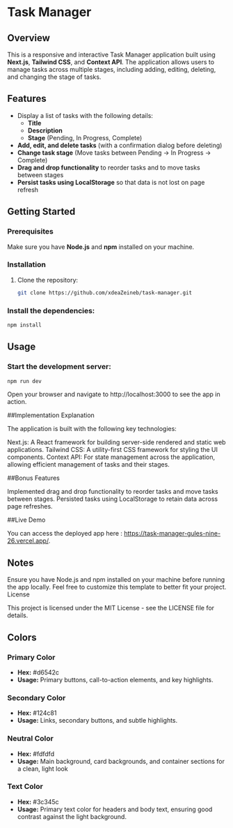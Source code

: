 # Task Manager

## Overview

This is a responsive and interactive Task Manager application built using **Next.js**, **Tailwind CSS**, and **Context API**. The application allows users to manage tasks across multiple stages, including adding, editing, deleting, and changing the stage of tasks.

## Features

- Display a list of tasks with the following details:
  - **Title**
  - **Description**
  - **Stage** (Pending, In Progress, Complete)
- **Add, edit, and delete tasks** (with a confirmation dialog before deleting)
- **Change task stage** (Move tasks between Pending → In Progress → Complete)
- **Drag and drop functionality** to reorder tasks and to move tasks between stages
- **Persist tasks using LocalStorage** so that data is not lost on page refresh

## Getting Started

### Prerequisites

Make sure you have **Node.js** and **npm** installed on your machine.

### Installation

1. Clone the repository:
   ```bash
   git clone https://github.com/xdeaZeineb/task-manager.git
   ```

### Install the dependencies:

```bash
npm install
```

## Usage

### Start the development server:

```bash
npm run dev
```

Open your browser and navigate to http://localhost:3000 to see the app in action.

##Implementation Explanation

The application is built with the following key technologies:

Next.js: A React framework for building server-side rendered and static web applications.
Tailwind CSS: A utility-first CSS framework for styling the UI components.
Context API: For state management across the application, allowing efficient management of tasks and their stages.

##Bonus Features

Implemented drag and drop functionality to reorder tasks and move tasks between stages.
Persisted tasks using LocalStorage to retain data across page refreshes.

##Live Demo

You can access the deployed app here : https://task-manager-gules-nine-26.vercel.app/.

## Notes

Ensure you have Node.js and npm installed on your machine before running the app locally.
Feel free to customize this template to better fit your project.
License

This project is licensed under the MIT License - see the LICENSE file for details.

## Colors

### Primary Color

- **Hex:** #d6542c
- **Usage:** Primary buttons, call-to-action elements, and key highlights.

### Secondary Color

- **Hex:** #124c81
- **Usage:** Links, secondary buttons, and subtle highlights.

### Neutral Color

- **Hex:** #fdfdfd
- **Usage:** Main background, card backgrounds, and container sections for a clean, light look

### Text Color

- **Hex:** #3c345c
- **Usage:** Primary text color for headers and body text, ensuring good contrast against the light background.
